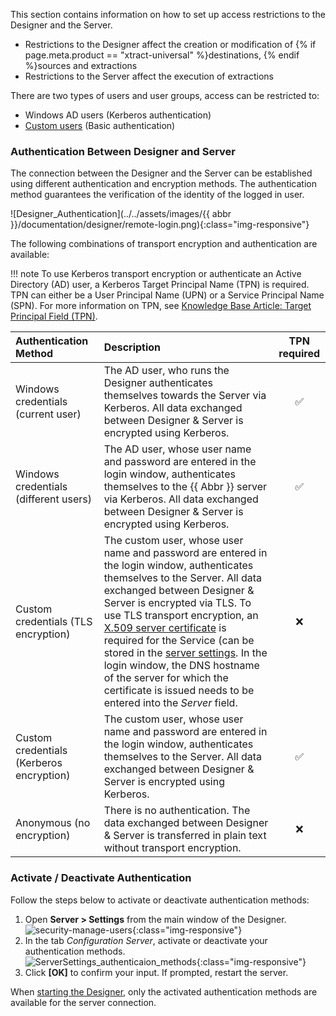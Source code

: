 
This section contains information on how to set up access restrictions to the Designer and the Server.

- Restrictions to the Designer affect the creation or modification of {% if page.meta.product == "xtract-universal" %}destinations, {% endif %}sources and extractions
- Restrictions to the Server affect the execution of extractions

There are two types of users and user groups, access can be restricted to:

- Windows AD users (Kerberos authentication)
- [Custom users](user-management.md) (Basic authentication)

### Authentication Between Designer and Server

The connection between the Designer and the Server can be established using different authentication and encryption methods.
The authentication method guarantees the verification of the identity of the logged in user.

![Designer_Authentication](../../assets/images/{{ abbr }}/documentation/designer/remote-login.png){:class="img-responsive"}

The following combinations of transport encryption and authentication are available:

!!! note 
	To use Kerberos transport encryption or authenticate an Active Directory (AD) user, a Kerberos Target Principal Name (TPN) is required. 
	TPN can either be a User Principal Name (UPN) or a Service Principal Name (SPN). 
	For more information on TPN, see [Knowledge Base Article: Target Principal Field (TPN)](../../knowledge-base/target-principal-TPN.md).

| Authentication Method | Description | TPN required |
| :------ |:--- | :---: |
| Windows credentials (current user) | The AD user, who runs the Designer authenticates themselves towards the Server via Kerberos. All data exchanged between Designer & Server is encrypted using Kerberos. | :white_check_mark: |
| Windows credentials (different users) | The AD user, whose user name and password are entered in the login window, authenticates themselves to the {{ Abbr }} server via Kerberos. All data exchanged between Designer & Server is encrypted using Kerberos.| :white_check_mark: |
| Custom credentials (TLS encryption) | The custom user, whose user name and password are entered in the login window, authenticates themselves to the Server. All data exchanged between Designer & Server is encrypted via TLS. To use TLS transport encryption, an [X.509 server certificate](#link) is required for the Service (can be stored in the [server settings](../server/server-settings.md). In the login window, the DNS hostname of the server for which the certificate is issued needs to be entered into the *Server* field. | :x: |
| Custom credentials (Kerberos encryption) | The custom user, whose user name and password are entered in the login window, authenticates themselves to the Server. All data exchanged between Designer & Server is encrypted using Kerberos. | :white_check_mark: |  
| Anonymous (no encryption) | There is no authentication. The data exchanged between Designer & Server is transferred in plain text without transport encryption. | :x: |  

### Activate / Deactivate Authentication

Follow the steps below to activate or deactivate authentication methods:<br>

1. Open **Server > Settings** from the main window of the Designer.<br>
![security-manage-users](../../assets/images/documentation/access-restriction/server-settings_manage.png){:class="img-responsive"}
2. In the tab *Configuration Server*, activate or deactivate your authentication methods.<br>
![ServerSettings_authenticaion_methods](../../assets/images/documentation/access-restriction/authentication-server-settings.png){:class="img-responsive"}
3. Click **[OK]** to confirm your input. If prompted, restart the server.

When [starting the Designer](../designer.md), only the activated authentication methods are available for the server connection.